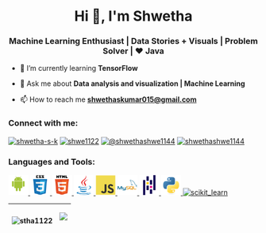 <h1 align="center">Hi 👋, I'm Shwetha</h1>
<h3 align="center">Machine Learning Enthusiast | Data Stories + Visuals | Problem Solver | ❤️ Java</h3>

- 🤖 I’m currently learning **TensorFlow**

<!--- 📝 I regularly write articles on [ffv](ffv) --->

- 💬 Ask me about **Data analysis and visualization | Machine Learning**

- 📫 How to reach me **shwethaskumar015@gmail.com**

<!--- 📄 Know about my experiences [dvfv](dvfv) --->

<!-- ⚡ Fun fact **vfv** -->

<h3 align="left">Connect with me:</h3>
<p align="left">
<a href="https://linkedin.com/in/shwetha-s-k" target="blank"><img align="center" src="https://raw.githubusercontent.com/rahuldkjain/github-profile-readme-generator/master/src/images/icons/Social/linked-in-alt.svg" alt="shwetha-s-k" height="30" width="40" /></a>
<a href="https://kaggle.com/shwe1122" target="blank"><img align="center" src="https://raw.githubusercontent.com/rahuldkjain/github-profile-readme-generator/master/src/images/icons/Social/kaggle.svg" alt="shwe1122" height="30" width="40" /></a>
<a href="https://medium.com/@shwethashwe1144" target="blank"><img align="center" src="https://raw.githubusercontent.com/rahuldkjain/github-profile-readme-generator/master/src/images/icons/Social/medium.svg" alt="@shwethashwe1144" height="30" width="40" /></a>
<a href="https://www.leetcode.com/shwethashwe1144" target="blank"><img align="center" src="https://raw.githubusercontent.com/rahuldkjain/github-profile-readme-generator/master/src/images/icons/Social/leet-code.svg" alt="shwethashwe1144" height="30" width="40" /></a>
</p>

<h3 align="left">Languages and Tools:</h3>
<p align="left"> <a href="https://developer.android.com" target="_blank" rel="noreferrer"> <img src="https://raw.githubusercontent.com/devicons/devicon/master/icons/android/android-original-wordmark.svg" alt="android" width="40" height="40"/> </a> <a href="https://www.w3schools.com/css/" target="_blank" rel="noreferrer"> <img src="https://raw.githubusercontent.com/devicons/devicon/master/icons/css3/css3-original-wordmark.svg" alt="css3" width="40" height="40"/> </a> <a href="https://www.w3.org/html/" target="_blank" rel="noreferrer"> <img src="https://raw.githubusercontent.com/devicons/devicon/master/icons/html5/html5-original-wordmark.svg" alt="html5" width="40" height="40"/> </a> <a href="https://www.java.com" target="_blank" rel="noreferrer"> <img src="https://raw.githubusercontent.com/devicons/devicon/master/icons/java/java-original.svg" alt="java" width="40" height="40"/> </a> <a href="https://developer.mozilla.org/en-US/docs/Web/JavaScript" target="_blank" rel="noreferrer"> <img src="https://raw.githubusercontent.com/devicons/devicon/master/icons/javascript/javascript-original.svg" alt="javascript" width="40" height="40"/> </a> <a href="https://www.mysql.com/" target="_blank" rel="noreferrer"> <img src="https://raw.githubusercontent.com/devicons/devicon/master/icons/mysql/mysql-original-wordmark.svg" alt="mysql" width="40" height="40"/> </a> <a href="https://pandas.pydata.org/" target="_blank" rel="noreferrer"> <img src="https://raw.githubusercontent.com/devicons/devicon/2ae2a900d2f041da66e950e4d48052658d850630/icons/pandas/pandas-original.svg" alt="pandas" width="40" height="40"/> </a> <a href="https://www.python.org" target="_blank" rel="noreferrer"> <img src="https://raw.githubusercontent.com/devicons/devicon/master/icons/python/python-original.svg" alt="python" width="40" height="40"/> </a> <a href="https://scikit-learn.org/" target="_blank" rel="noreferrer"> <img src="https://upload.wikimedia.org/wikipedia/commons/0/05/Scikit_learn_logo_small.svg" alt="scikit_learn" width="40" height="40"/> </a> </p>


<table>
      <thead>
            <tr>
                  <th>
                    <p><img align="left" src="https://github-readme-stats.vercel.app/api/top-langs?username=stha1122&show_icons=true&locale=en&layout=compact" alt="stha1122" /></p>
<!--                         <p align="center"><img src="https://github-readme-stats.vercel.app/api?username=stha1122&show_icons=true&theme=radical"></p> -->
                  </th>
                  <th>
                        <p align="center"><img src="https://github-readme-streak-stats.herokuapp.com/?user=stha1122"> </p>
                  </th>
            </tr>
      </thead>
</table>
  <br>
  
  <br>



